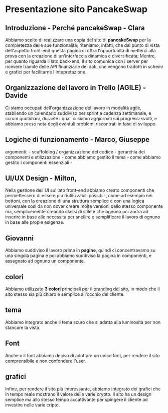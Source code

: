 # Presentazione sito PancakeSwap

## Introduzione - Perché pancakeSwap - Clara

Abbiamo scelto di realizzare una copia del sito di **pancakeSwap** per la completezza delle sue funzionalità;
riteniamo, infatti, che dal punto di vista dell'aspetto front-end questa pagina ci offra l'opportunità di metterci alla prova con la creazione di un'interfaccia dinamica e diversificata;
Mentre, per quanto riguarda il lato back-end, il sito comunica con i server per ricevere tramite delle API finanziarie dei dati, che vengono tradotti in schemi e grafici per facilitarne l'intepretazione.


## Organizzazione del lavoro in Trello (AGILE) - Davide

Ci siamo occupati dell'organizzazione del lavoro in modalità agile,
stabilendo un calendario suddiviso per sprint a cadenza settimanale, e scrum quotidiani, durante i quali ci siamo aggiornati sui progressi svolti, e abbiamo preso nota degli eventuli problemi riscontrati in fase di sviluppo. 


## Logiche di funzionamento - Marco, Giuseppe

argomenti:
    - scaffolding / organizzazione del codice
    - gerarchia dei componenti e stilizzazione
        - come abbiamo gestito il tema
        - come abbiamo gestito i componenti essenziali
    - 


## UI/UX Design - Milton, 

Nella gestione dell UI sul lato front-end abbiamo creato componenti che permettessero di essere piu riutilizzabili possibili, come ad esempio nei bottoni, con la creazione di una struttura semplice e con una logica universale cosi da non dover creare molte versioni dello stesso componente ma, semplicemente creando classi di stile e che ognuno poi andra ad inserire in base alle necessità per snellire e semplificare il lavoro di ognuno in base alle propie esigenze.


## Giovanni

Abbiamo suddiviso il lavoro prima in <strong>pagine</strong>, quindi ci concentravamo su una singola pagina e poi abbiamo suddiviso la pagina in componenti, e assegnato ad ognuno un componente.
## colori
Abbiamo utilizzato <strong>3 colori</strong> principali per il branding del sito, in modo che il sito stesso sia più chiaro e semplice all'occhio del cliente.
## tema
Abbiamo integrato anche il tema scuro che si adatta alla luminosità per non stancare la vista. 
## Font 
Anche x il font abbiamo deciso di adottare un unico font, per rendere il sito comprensibile e non confondere l'user.
## grafici
Infine, per rendere il sito più interessante, abbiamo integrato dei grafici che in tempo reale mostrano il valore delle varie crypto.
Il sito ha un design semplice ma allo stesso tempo accattivante per spingere il cliente ad investire nelle varie cripto.

























